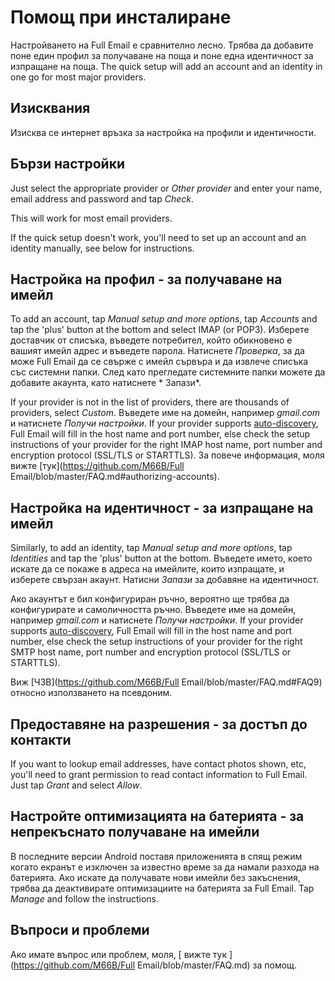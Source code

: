 # Помощ при инсталиране

Настройването на Full Email е сравнително лесно. Трябва да добавите поне един профил за получаване на поща и поне една идентичност за изпращане на поща. The quick setup will add an account and an identity in one go for most major providers.

## Изисквания

Изисква се интернет връзка за настройка на профили и идентичности.

## Бързи настройки

Just select the appropriate provider or *Other provider* and enter your name, email address and password and tap *Check*.

This will work for most email providers.

If the quick setup doesn't work, you'll need to set up an account and an identity manually, see below for instructions.

## Настройка на профил - за получаване на имейл

To add an account, tap *Manual setup and more options*, tap *Accounts* and tap the 'plus' button at the bottom and select IMAP (or POP3). Изберете доставчик от списъка, въведете потребител, който обикновено е вашият имейл адрес и въведете парола. Натиснете *Проверка*, за да може Full Email да се свърже с имейл сървъра и да извлече списъка със системни папки. След като прегледате системните папки можете да добавите акаунта, като натиснете * Запази*.

If your provider is not in the list of providers, there are thousands of providers, select *Custom*. Въведете име на домейн, например *gmail.com* и натиснете *Получи настройки*. If your provider supports [auto-discovery](https://tools.ietf.org/html/rfc6186), Full Email will fill in the host name and port number, else check the setup instructions of your provider for the right IMAP host name, port number and encryption protocol (SSL/TLS or STARTTLS). За повече информация, моля вижте [тук](https://github.com/M66B/Full Email/blob/master/FAQ.md#authorizing-accounts).

## Настройка на идентичност - за изпращане на имейл

Similarly, to add an identity, tap *Manual setup and more options*, tap *Identities* and tap the 'plus' button at the bottom. Въведете името, което искате да се покаже в адреса на имейлите, които изпращате, и изберете свързан акаунт. Натисни *Запази* за добавяне на идентичност.

Ако акаунтът е бил конфигуриран ръчно, вероятно ще трябва да конфигурирате и самоличността ръчно. Въведете име на домейн, например *gmail.com* и натиснете *Получи настройки*. If your provider supports [auto-discovery](https://tools.ietf.org/html/rfc6186), Full Email will fill in the host name and port number, else check the setup instructions of your provider for the right SMTP host name, port number and encryption protocol (SSL/TLS or STARTTLS).

Виж [ЧЗВ](https://github.com/M66B/Full Email/blob/master/FAQ.md#FAQ9) относно използването на псевдоним.

## Предоставяне на разрешения - за достъп до контакти

If you want to lookup email addresses, have contact photos shown, etc, you'll need to grant permission to read contact information to Full Email. Just tap *Grant* and select *Allow*.

## Настройте оптимизацията на батерията - за непрекъснато получаване на имейли

В последните версии Android поставя приложенията в спящ режим когато екранът е изключен за известно време за да намали разхода на батерията. Ако искате да получавате нови имейли без закъснения, трябва да деактивирате оптимизациите на батерията за Full Email. Tap *Manage* and follow the instructions.

## Въпроси и проблеми

Ако имате въпрос или проблем, моля, [ вижте тук ](https://github.com/M66B/Full Email/blob/master/FAQ.md) за помощ.